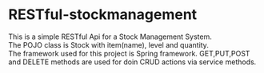 # RESTful-stockmanagement
This is a simple RESTful Api for a Stock Management System. <br/>
The POJO class is Stock with item(name), level and quantity. <br/>
The framework used for this project is Spring framework. GET,PUT,POST and DELETE methods are used for doin CRUD actions via service methods.<br/>
